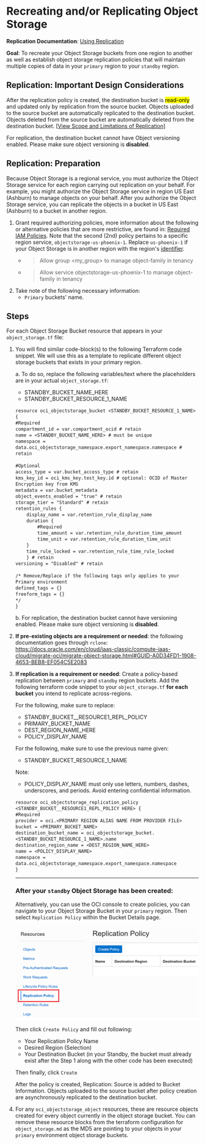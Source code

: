 # Recreating and/or Replicating Object Storage

**Replication Documentation**: [Using Replication](https://docs.oracle.com/en-us/iaas/Content/Object/Tasks/usingreplication.htm#Using_Replication)

**Goal**: To recreate your Object Storage buckets from one region to another as well as establish object storage replication policies that will maintain multiple copies of data in your `primary` region to your `standby` region.


## Replication: Important Design Considerations
After the replication policy is created, the destination bucket is <mark>read-only</mark> and updated only by replication from the source bucket. Objects uploaded to the source bucket are automatically replicated to the destination bucket. Objects deleted from the source bucket are automatically deleted from the destination bucket. [[View Scope and Limitations of Replication]](https://docs.oracle.com/en-us/iaas/Content/Object/Tasks/usingreplication.htm#scopereplication)

For replication, the destination bucket cannot have Object versioning enabled. Please make sure object versioning is **disabled**.

## Replication: Preparation
Because Object Storage is a regional service, you must authorize the Object Storage service for each region carrying out replication on your behalf. For example, you might authorize the Object Storage service in region US East (Ashburn) to manage objects on your behalf. After you authorize the Object Storage service, you can replicate the objects in a bucket in US East (Ashburn) to a bucket in another region.

1. Grant required authorizing policies, more information about the following or alternative policies that are more restrictive, are found in: [Required IAM Policies](https://docs.oracle.com/en-us/iaas/Content/Object/Tasks/usingreplication.htm#permissions). Note that the second (2nd) policy pertains to a specific region service, `objectstorage-us-phoenix-1`. Replace `us-phoenix-1` if your Object Storage is in another region with the region's [identifier](https://docs.oracle.com/en-us/iaas/Content/General/Concepts/regions.htm#About).
    * > Allow group <my_group> to manage object-family in tenancy
    * > Allow service objectstorage-us-phoenix-1 to manage object-family in tenancy
2. Take note of the following necessary information:
    * `Primary` buckets' name.


## Steps

For each Object Storage Bucket resource that appears in your `object_storage.tf` file: 
1. You will find similar code-block(s) to the following Terraform code snippet. We will use this as a template to replicate different object storage buckets that exists in your primary region. 

    a. To do so, replace the following variables/text where the placeholders are in your actual `object_storage.tf`:
    * STANDBY_BUCKET_NAME_HERE
    * STANDBY_BUCKET_RESOURCE_1_NAME

    ```
    resource oci_objectstorage_bucket <STANDBY_BUCKET_RESOURCE_1_NAME> {
    #Required
    compartment_id = var.compartment_ocid # retain
    name = <STANDBY_BUCKET_NAME_HERE> # must be unique
    namespace = data.oci_objectstorage_namespace.export_namespace.namespace # retain

    #Optional
    access_type = var.bucket_access_type # retain
    kms_key_id = oci_kms_key.test_key.id # optional: OCID of Master Encryption key from KMS
    metadata = var.bucket_metadata
    object_events_enabled = "true" # retain
    storage_tier = "Standard" # retain
    retention_rules {
        display_name = var.retention_rule_display_name
        duration {
            #Required
            time_amount = var.retention_rule_duration_time_amount
            time_unit = var.retention_rule_duration_time_unit
        }
        time_rule_locked = var.retention_rule_time_rule_locked
        } # retain
    versioning = "Disabled" # retain

    /* Remove/Replace if the following tags only applies to your Primary environment
    defined_tags = {}
    freeform_tags = {}
    */
    }
    ```

    b. For replication, the destination bucket cannot have versioning enabled. Please make sure object versioning is **disabled**.

2. **If pre-existing objects are a requirement or needed**: the following documentation goes through `rclone`: https://docs.oracle.com/en/cloud/iaas-classic/compute-iaas-cloud/migrate-oci/migrate-object-storage.html#GUID-A0D34FD1-1908-4653-BEB8-EF054C5E2083

3. **If replication is a requirement or needed**: Create a policy-based replication between `primary` and `standby` region buckets. Add the following terraform code snippet to your `object_storage.tf` **for each bucket** you intend to replicate across-regions.

    For the following, make sure to replace:
    * STANDBY_BUCKET__RESOURCE1_REPL_POLICY
    * PRIMARY_BUCKET_NAME
    * DEST_REGION_NAME_HERE
    * POLICY_DISPLAY_NAME

    For the following, make sure to use the previous name given:
    * STANDBY_BUCKET_RESOURCE_1_NAME

    Note:
    * POLICY_DISPLAY_NAME must only use letters, numbers, dashes, underscores, and periods. Avoid entering confidential information.

    ```
    resource oci_objectstorage_replication_policy <STANDBY_BUCKET__RESOURCE1_REPL_POLICY HERE> {
    #Required
    provider = oci.<PRIMARY REGION ALIAS NAME FROM PROVIDER FILE>
    bucket = <PRIMARY_BUCKET_NAME>
    destination_bucket_name = oci_objectstorage_bucket.<STANDBY_BUCKET_RESOURCE_1_NAME>.name
    destination_region_name = <DEST_REGION_NAME_HERE>
    name = <POLICY_DISPLAY_NAME>
    namespace = data.oci_objectstorage_namespace.export_namespace.namespace
    } 
    ``` 
    ---

    ### After your `standby` Object Storage has been created:

    Alternatively, you can use the OCI console to create policies, you can navigate to your Object Storage Bucket in your `primary` region. Then select `Replication Policy` within the Bucket Details page.

    ![img](./resources/finding_replication.PNG)

    Then click `Create Policy` and fill out following:
    + Your Replication Policy Name
    + Desired Region (Selection)
    + Your Destination Bucket (in your Standby, the bucket must already exist after the Step 1 along with the other code has been executed)

    Then finally, click `Create`
    
    After the policy is created, Replication: Source is added to Bucket Information. Objects uploaded to the source bucket after policy creation are asynchronously replicated to the destination bucket.

4.  For any `oci_objectstorage_object` resources, these are resource objects created for every object currently in the object storage bucket. You can remove these resource blocks from the terraform configuration for `object_storage.md` as the MD5 are pointing to your objects in your `primary` environment object storage buckets.
